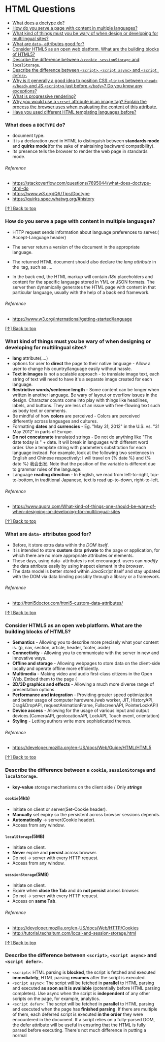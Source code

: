 # HTML Questions

* [What does a doctype do?](#what-does-a-doctype-do)
* [How do you serve a page with content in multiple languages?](#how-do-you-serve-a-page-with-content-in-multiple-languages)
* [What kind of things must you be wary of when design or developing for multilingual sites?](#what-kind-of-things-must-you-be-wary-of-when-designing-or-developing-for-multilingual-sites)
* [What are `data-` attributes good for?](#what-are-data--attributes-good-for)
* [Consider HTML5 as an open web platform. What are the building blocks of HTML5?](#consider-html5-as-an-open-web-platform-what-are-the-building-blocks-of-html5)
* [Describe the difference between a `cookie`, `sessionStorage` and `localStorage`.](#describe-the-difference-between-a-cookie-sessionstorage-and-localstorage)
* [Describe the difference between `<script>`, `<script async>` and `<script defer>`.](#describe-the-difference-between-script-script-async-and-script-defer)
* [Why is it generally a good idea to position CSS `<link>`s between `<head></head>` and JS `<script>`s just before `</body>`? Do you know any exceptions?](#why-is-it-generally-a-good-idea-to-position-css-links-between-headhead-and-js-scripts-just-before-body-do-you-know-any-exceptions)
* [What is progressive rendering?](#what-is-progressive-rendering)
* [Why you would use a `srcset` attribute in an image tag? Explain the process the browser uses when evaluating the content of this attribute.](#why-you-would-use-a-srcset-attribute-in-an-image-tag-explain-the-process-the-browser-uses-when-evaluating-the-content-of-this-attribute)
* [Have you used different HTML templating languages before?](#have-you-used-different-html-templating-languages-before)


### What does a `DOCTYPE` do?

-	document type.
-	It is a declaration used in HTML to distinguish between **standards mode** and **quirks mode**(for the sake of maintaining backward compatibility).
-	Its presence tells the browser to render the web page in standards mode.

###### Reference
* https://stackoverflow.com/questions/7695044/what-does-doctype-html-do
* https://www.w3.org/QA/Tips/Doctype
* https://quirks.spec.whatwg.org/#history

[[↑] Back to top](#html-questions)


### How do you serve a page with content in multiple languages?

-	HTTP request sends information about language preferences to server.( Accept-Language header)
-	The server return a version of the document in the appropriate language.
-	The returned HTML document should also declare the *lang attribute* in the <html> tag, such as <html lang="en">...</html>.

-	In the back end, the HTML markup will contain *i18n* placeholders and content for the specific language stored in YML or JSON formats. The server then dynamically generates the HTML page with content in that particular language, usually with the help of a back end framework.

###### Reference
* https://www.w3.org/International/getting-started/language

[[↑] Back to top](#html-questions)


### What kind of things must you be wary of when designing or developing for multilingual sites?

-	**lang** attribute(<html lang="en">...</html>.)
-	options for user to **direct** the page to their native language - Allow a user to change his country/language easily without hassle.
-	**Text in images** is not a scalable approach - to translate image text, each string of text will need to have it's a separate image created for each language.
-	**Restrictive words/sentence length** - Some content can be longer when written in another language. Be wary of layout or overflow issues in the design. Character counts come into play with things like headlines, labels, and buttons. They are less of an issue with free-flowing text such as body text or comments.
-	Be mindful of how **colors** are perceived - Colors are perceived differently across languages and cultures.
-	Formatting **dates** and **currencies** - Eg. "May 31, 2012" in the U.S. vs. "31 May 2012" in parts of Europe.
-	**Do not concatenate** translated strings - Do not do anything like "The date today is " + date. It will break in languages with different word order. Use a template string with parameters substitution for each language instead. For example, look at the following two sentences in English and Chinese respectively: I will travel on {% date %} and {% date %} 我会出发. Note that the position of the variable is different due to grammar rules of the language.
-	Language **reading direction** - In English, we read from left-to-right, top-to-bottom, in traditional Japanese, text is read up-to-down, right-to-left.

###### Reference
* https://www.quora.com/What-kind-of-things-one-should-be-wary-of-when-designing-or-developing-for-multilingual-sites

[[↑] Back to top](#html-questions)


### What are `data-` attributes good for?

-	Before, it store extra data within the *DOM itself*.
-	It is intended to store **custom** data **private** to the page or application, for which there are no more appropriate attributes or elements.
-	These days, using data- attributes is not encouraged. users can *modify* the data attribute easily by using inspect element in the *browser*.
-	The data model is better stored within *JavaScript* itself and stay updated with the DOM via data binding possibly through a library or a framework.

###### Reference
* http://html5doctor.com/html5-custom-data-attributes/

[[↑] Back to top](#html-questions)


### Consider HTML5 as an open web platform. What are the building blocks of HTML5?

-	**Semantics** - Allowing you to describe more precisely what your content is. (p, nav, section, article, header, footer, aside)
-	**Connectivity** - Allowing you to communicate with the server in new and innovative ways.
-	**Offline and storage** - Allowing webpages to store data on the client-side locally and operate offline more efficiently.
-	**Multimedia** - Making video and audio first-class citizens in the Open Web. Embed them to the page (<audio><vedio>elements, webRTC, CameraAPI)
-	**2D/3D graphics and effects** - Allowing a much more diverse range of presentation options.<canvas>
-	**Performance and integration** - Providing greater speed optimization and better usage of computer hardware.(web worker, JIT, HistoryAPI, Drag&DropAPI, requestAnimationFrame, FullscreenAPI, PointerLockAPI)
-	**Device access** - Allowing for the usage of various input and output devices.(CameraAPI, geolocationAPI, LockAPI, Touch event, orientation)
-	**Styling** - Letting authors write more sophisticated themes.

###### Reference
* https://developer.mozilla.org/en-US/docs/Web/Guide/HTML/HTML5

[[↑] Back to top](#html-questions)


### Describe the difference between a `cookie`, `sessionStorage` and `localStorage`.

- **key-value** storage mechanisms on the client side / Only ***strings***
#### `cookie`(4kb)
- Initiate on client or server(Set-Cookie header).
- **Manually** set expiry so the persistent across browser sessions depends.
- **Automatically** -> server(Cookie header).
- Access from any window.
#### `localStorage`(5MB)
- Initiate on client.
- **Never** expire and **persist** across browser.
- Do not -> server with every HTTP request.
- Access from any window.
#### `sessionStorage`(5MB)
- Initiate on client.
- Expire when **close the Tab** and do **not persist** across browser.
- Do not -> server with every HTTP request.
- Access on **same Tab**.

###### Reference
* https://developer.mozilla.org/en-US/docs/Web/HTTP/Cookies
* http://tutorial.techaltum.com/local-and-session-storage.html

[[↑] Back to top](#html-questions)


### Describe the difference between `<script>`, `<script async>` and `<script defer>`.

- `<script>`: HTML parsing is **blocked**, the script is fetched and executed **immediately**, HTML parsing **resumes** after the script is executed.
- `<script async>`: The script will be fetched in **parallel** to HTML parsing and executed **as soon as it is available** (potentially before HTML parsing completes). Use async when the script is **independent** of any other scripts on the page, for example, analytics.
- `<script defer>`:  The script will be fetched in **parallel** to HTML parsing and executed when the page has **finished parsing**. If there are multiple of them, each deferred script is executed **in the order** they were encoun­tered in the document. If a script relies on a fully-parsed DOM, the defer attribute will be useful in ensuring that the HTML is fully parsed before executing. There's not much difference in putting a normal <script> at the ***end of <body>***. A deferred script must ***not contain document.write***.
- Note: The async and defer attrib­utes are ignored for scripts that have no src attribute.


###### Reference
* http://www.growingwiththeweb.com/2014/02/async-vs-defer-attributes.html
* https://stackoverflow.com/questions/10808109/script-tag-async-defer
* https://bitsofco.de/async-vs-defer/

[[↑] Back to top](#html-questions)


### Why is it generally a good idea to position CSS `<link>`s between `<head></head>` and JS `<script>`s just before `</body>`? Do you know any exceptions?

- **Placing `<link>`s in the `<head>`**: Putting `<link>`s in the head is part of the **specification**. Besides that, placing at the top allows the page to **render progressively** which improves the user experience. It prevents the flash of unstyled contents.
- **Placing `<script>`s just before `</body>`**: `<script>`s block HTML parsing while they are being downloaded and executed. Downloading the scripts at the bottom will allow the HTML to be parsed and displayed to the user first.
- **Exceptions**: An exception for positioning of `<script>`s at the bottom is when your script contains document.write(), but these days it's not a good practice to use document.write(). Also, placing `<script>`s at the bottom means that the browser cannot start downloading the scripts until the entire document is parsed. One possible workaround is to put `<script>` in the `<head>` and use the defer attribute.

###### Reference
* https://developer.yahoo.com/performance/rules.html#css_top

[[↑] Back to top](#html-questions)


### What is progressive rendering?

- techniques used to improve the performance of a webpage (in particular, improve perceived load time) to render content for display as quickly as possible.
- It used to be much more prevalent in the days before broadband internet but it is still used in modern development as mobile data connections are becoming increasingly popular (and unreliable)!
#### Examples
- **Lazy loading** of images where (typically) some javascript will load an image when it comes into the browsers viewport instead of loading all images at page load.
- **Prioritizing visible content** (or above-the-fold rendering) - Include only the minimum CSS/content/scripts necessary for the amount of page that would be rendered in the users browser first to display as quickly as possible, you can then use ***deferred scripts*** or listen for the ***DOMContentLoaded/load*** event to load in other resources and content.

###### Reference
* https://stackoverflow.com/questions/33651166/what-is-progressive-rendering

[[↑] Back to top](#html-questions)


### Why you would use a `srcset` attribute in an image tag? Explain the process the browser uses when evaluating the content of this attribute.

- serve different images to users depending on their device display width
- serve smaller image files to narrow screen devices, as they don't need huge images like desktop displays do.
- serve different resolution images to high density/low-density screens.
- `<img srcset="small.jpg 500w, medium.jpg 1000w, large.jpg 2000w" src="..." alt="">`
For a device width of 320px, we have resolutions 500 / 320 = 1.5625, 1000 / 320 = 3.125, 2000 / 320 = 6.25. If the client's resolution is 1x, 1.5625 is the closest, choose small.jpg.
If resolution is 2x, choose medium.jpg

###### Reference
* https://developer.mozilla.org/en-US/docs/Learn/HTML/Multimedia_and_embedding/Responsive_images
* https://css-tricks.com/responsive-images-youre-just-changing-resolutions-use-srcset/

[[↑] Back to top](#html-questions)


### Have you used different HTML templating languages before?

- Yes, Pug (formerly Jade), ERB, Slim, Handlebars, Jinja, Liquid, just to name a few. In my opinion, they are more or less the same and provide similar functionality of escaping content and helpful filters for manipulating the data to be displayed. Most templating engines will also allow you to inject your own filters in the event you need custom processing before display.
